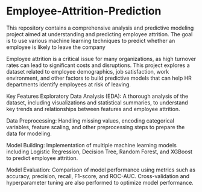 # Employee-Attrition-Prediction
This repository contains a comprehensive analysis and predictive modeling project aimed at understanding and predicting employee attrition. The goal is to use various machine learning techniques to predict whether an employee is likely to leave the company

Employee attrition is a critical issue for many organizations, as high turnover rates can lead to significant costs and disruptions. This project explores a dataset related to employee demographics, job satisfaction, work environment, and other factors to build predictive models that can help HR departments identify employees at risk of leaving.

Key Features
Exploratory Data Analysis (EDA): A thorough analysis of the dataset, including visualizations and statistical summaries, to understand key trends and relationships between features and employee attrition.

Data Preprocessing: Handling missing values, encoding categorical variables, feature scaling, and other preprocessing steps to prepare the data for modeling.

Model Building: Implementation of multiple machine learning models including Logistic Regression, Decision Tree, Random Forest, and XGBoost to predict employee attrition.

Model Evaluation: Comparison of model performance using metrics such as accuracy, precision, recall, F1-score, and ROC-AUC. Cross-validation and hyperparameter tuning are also performed to optimize model performance.
